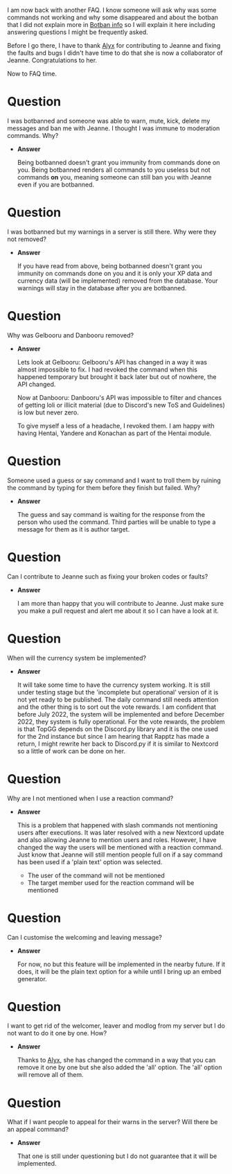 I am now back with another FAQ. I know someone will ask why was some commands not working and why some disappeared and about the botban that I did not explain more in [Botban info](https://github.com/Varien-1936/Jeanne-Bot/blob/main/JeanneBot%20Wiki/Assets/Botban%20info.md) so I will explain it here including answering questions I might be frequently asked.

Before I go there, I have to thank [Alyx](https://github.com/AlyxFoxy) for contributing to Jeanne and fixing the faults and bugs I didn't have time to do that she is now a collaborator of Jeanne. Congratulations to her.

Now to FAQ time.

# Question

I was botbanned and someone was able to warn, mute, kick, delete my messages and ban me with Jeanne. I thought I was immune to moderation commands. Why?

* **Answer**

    Being botbanned doesn't grant you immunity from commands done on you. Being botbanned renders all commands to you useless but not commands **on** you, meaning someone can still ban you with Jeanne even if you are botbanned.

# Question

I was botbanned but my warnings in a server is still there. Why were they not removed?

* **Answer**

    If you have read from above, being botbanned doesn't grant you immunity on commands done on you and it is only your XP data and currency data (will be implemented) removed from the database. Your warnings will stay in the database after you are botbanned.

# Question

Why was Gelbooru and Danbooru removed?

* **Answer**

    Lets look at Gelbooru:
    Gelbooru's API has changed in a way it was almost impossible to fix. I had revoked the command when this happened temporary but brought it back later but out of nowhere, the API changed.

    Now at Danbooru:
    Danbooru's API was impossible to filter and chances of getting loli or illicit material (due to Discord's new ToS and Guidelines) is low but never zero.

    To give myself a less of a headache, I revoked them. I am happy with having Hentai, Yandere and Konachan as part of the Hentai module.

# Question

Someone used a guess or say command and I want to troll them by ruining the command by typing for them before they finish but failed. Why?

* **Answer**

    The guess and say command is waiting for the response from the person who used the command. Third parties will be unable to type a message for them as it is author target.

# Question

Can I contribute to Jeanne such as fixing your broken codes or faults?

* **Answer**

    I am more than happy that you will contribute to Jeanne. Just make sure you make a pull request and alert me about it so I can have a look at it.

# Question

When will the currency system be implemented?

* **Answer**

    It will take some time to have the currency system working. It is still under testing stage but the 'incomplete but operational' version of it is not yet ready to be published. The daily command still needs attention and the other thing is to sort out the vote rewards. I am confident that before July 2022, the system will be implemented and before December 2022, they system is fully operational. For the vote rewards, the problem is that TopGG depends on the Discord.py library and it is the one used for the 2nd instance but since I am hearing that Rapptz has made a return, I might rewrite her back to Discord.py if it is similar to Nextcord so a little of work can be done on her.

# Question

Why are I not mentioned when I use a reaction command?

* **Answer**

    This is a problem that happened with slash commands not mentioning users after executions. It was later resolved with a new Nextcord update and also allowing Jeanne to mention users and roles. However, I have changed the way the users will be mentioned with a reaction command. Just know that Jeanne will still mention people full on if a say command has been used if a 'plain text' option was selected.

  * The user of the command will not be mentioned
  * The target member used for the reaction command will be mentioned

# Question

Can I customise the welcoming and leaving message?

* **Answer**

    For now, no but this feature will be implemented in the nearby future. If it does, it will be the plain text option for a while until I bring up an embed generator.  

# Question

I want to get rid of the welcomer, leaver and modlog from my server but I do not want to do it one by one. How?

* **Answer**

    Thanks to [Alyx](https://github.com/AlyxFoxy), she has changed the command in a way that you can remove it one by one but she also added the 'all' option. The 'all' option will remove all of them.

# Question

What if I want people to appeal for their warns in the server? Will there be an appeal command?

* **Answer**

    That one is still under questioning but I do not guarantee that it will be implemented.
